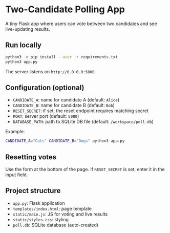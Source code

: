 # Two-Candidate Polling App

A tiny Flask app where users can vote between two candidates and see live-updating results.

## Run locally

```bash
python3 -m pip install --user -r requirements.txt
python3 app.py
```

The server listens on `http://0.0.0.0:5000`.

## Configuration (optional)

- `CANDIDATE_A`: name for candidate A (default: `Alice`)
- `CANDIDATE_B`: name for candidate B (default: `Bob`)
- `RESET_SECRET`: if set, the reset endpoint requires matching secret
- `PORT`: server port (default: `5000`)
- `DATABASE_PATH`: path to SQLite DB file (default: `/workspace/poll.db`)

Example:

```bash
CANDIDATE_A="Cats" CANDIDATE_B="Dogs" python3 app.py
```

## Resetting votes

Use the form at the bottom of the page. If `RESET_SECRET` is set, enter it in the input field.

## Project structure

- `app.py`: Flask application
- `templates/index.html`: page template
- `static/main.js`: JS for voting and live results
- `static/styles.css`: styling
- `poll.db`: SQLite database (auto-created)

